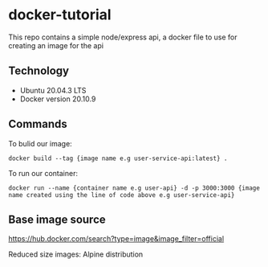 # docker-tutorial

This repo contains a simple node/express api, a docker file to use for creating an image for the api



## Technology
- Ubuntu 20.04.3 LTS
- Docker version 20.10.9

## Commands

To bulid our image:
```
docker build --tag {image name e.g user-service-api:latest} .

```

To run our container:

```
docker run --name {container name e.g user-api} -d -p 3000:3000 {image name created using the line of code above e.g user-service-api}
```

## Base image source
https://hub.docker.com/search?type=image&image_filter=official


Reduced size images: Alpine distribution



